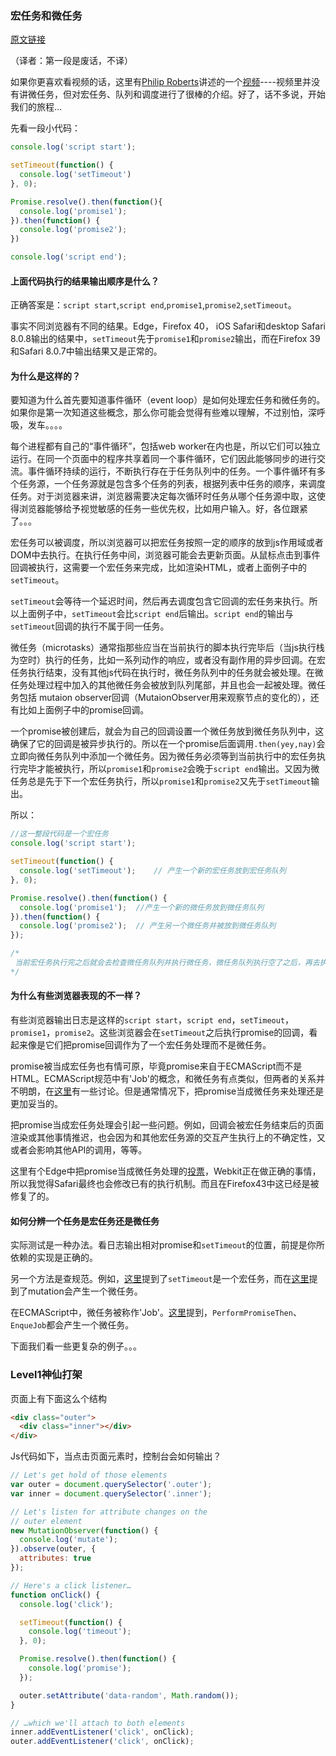 ### 宏任务和微任务

[原文链接](https://jakearchibald.com/2015/tasks-microtasks-queues-and-schedules/)

（译者：第一段是废话，不译）

如果你更喜欢看视频的话，这里有[Philip Roberts](https://twitter.com/philip_roberts)讲述的一个[视频](https://vimeo.com/96425312)----视频里并没有讲微任务，但对宏任务、队列和调度进行了很棒的介绍。好了，话不多说，开始我们的旅程...

先看一段小代码：

```javascript
console.log('script start');

setTimeout(function() {
  console.log('setTimeout')
}, 0);

Promise.resolve().then(function(){
  console.log('promise1');
}).then(function() {
  console.log('promise2');
})

console.log('script end');
```

#### 上面代码执行的结果输出顺序是什么？

正确答案是：`script start`,`script end`,`promise1`,`promise2`,`setTimeout`。

事实不同浏览器有不同的结果。Edge，Firefox 40， iOS Safari和desktop Safari 8.0.8输出的结果中，`setTimeout`先于`promise1`和`promise2`输出，而在Firefox 39和Safari 8.0.7中输出结果又是正常的。

#### 为什么是这样的？

要知道为什么首先要知道事件循环（event loop）是如何处理宏任务和微任务的。如果你是第一次知道这些概念，那么你可能会觉得有些难以理解，不过别怕，深呼吸，发车。。。。

每个进程都有自己的“事件循环”，包括web worker在内也是，所以它们可以独立运行。在同一个页面中的程序共享着同一个事件循环，它们因此能够同步的进行交流。事件循环持续的运行，不断执行存在于任务队列中的任务。一个事件循环有多个任务源，一个任务源就是包含多个任务的列表，根据列表中任务的顺序，来调度任务。对于浏览器来讲，浏览器需要决定每次循环时任务从哪个任务源中取，这使得浏览器能够给予视觉敏感的任务一些优先权，比如用户输入。好，各位跟紧了。。。

宏任务可以被调度，所以浏览器可以把宏任务按照一定的顺序的放到js作用域或者DOM中去执行。在执行任务中间，浏览器可能会去更新页面。从鼠标点击到事件回调被执行，这需要一个宏任务来完成，比如渲染HTML，或者上面例子中的`setTimeout`。

`setTimeout`会等待一个延迟时间，然后再去调度包含它回调的宏任务来执行。所以上面例子中，`setTimeout`会比`script end`后输出。`script end`的输出与`setTimeout`回调的执行不属于同一任务。

微任务（microtasks）通常指那些应当在当前执行的脚本执行完毕后（当js执行栈为空时）执行的任务，比如一系列动作的响应，或者没有副作用的异步回调。在宏任务执行结束，没有其他js代码在执行时，微任务队列中的任务就会被处理。在微任务处理过程中加入的其他微任务会被放到队列尾部，并且也会一起被处理。微任务包括 mutaion observer回调（MutaionObserver用来观察节点的变化的），还有比如上面例子中的promise回调。

一个promise被创建后，就会为自己的回调设置一个微任务放到微任务队列中，这确保了它的回调是被异步执行的。所以在一个promise后面调用`.then(yey,nay)`会立即向微任务队列中添加一个微任务。因为微任务必须等到当前执行中的宏任务执行完毕才能被执行，所以`promise1`和`promise2`会晚于`script end`输出。又因为微任务总是先于下一个宏任务执行，所以`promise1`和`promise2`又先于`setTimeout`输出。

所以：

```javascript
//这一整段代码是一个宏任务
console.log('script start');

setTimeout(function() {
  console.log('setTimeout');	// 产生一个新的宏任务放到宏任务队列
}, 0);

Promise.resolve().then(function() {
  console.log('promise1');	//产生一个新的微任务放到微任务队列
}).then(function() {
  console.log('promise2');	// 产生另一个微任务并被放到微任务队列
});

/*
 当前宏任务执行完之后就会去检查微任务队列并执行微任务，微任务队列执行空了之后，再去执行下一个宏任务
*/
```

#### 为什么有些浏览器表现的不一样？

有些浏览器输出日志是这样的`script start`，`script end`，`setTimeout`，`promise1`，`promise2`。这些浏览器会在`setTimeout`之后执行promise的回调，看起来像是它们把promise回调作为了一个宏任务处理而不是微任务。

promise被当成宏任务也有情可原，毕竟promise来自于ECMAScript而不是HTML。ECMAScript规范中有'Job'的概念，和微任务有点类似，但两者的关系并不明朗，在[这里](https://esdiscuss.org/topic/the-initialization-steps-for-web-browsers#content-16)有一些讨论。但是通常情况下，把promise当成微任务来处理还是更加妥当的。

把promise当成宏任务处理会引起一些问题。例如，回调会被宏任务结束后的页面渲染或其他事情推迟，也会因为和其他宏任务源的交互产生执行上的不确定性，又或者会影响其他API的调用，等等。

这里有个Edge中把promise当成微任务处理的[投票](https://connect.microsoft.com/IE/feedback/details/1658365)，Webkit正在做正确的事情，所以我觉得Safari最终也会修改已有的执行机制。而且在Firefox43中这已经是被修复了的。

#### 如何分辨一个任务是宏任务还是微任务

实际测试是一种办法。看日志输出相对promise和`setTimeout`的位置，前提是你所依赖的实现是正确的。

另一个方法是查规范。例如，[这里](https://html.spec.whatwg.org/multipage/webappapis.html#event-loops)提到了`setTimeout`是一个宏任务，而在[这里](https://dom.spec.whatwg.org/#queue-a-mutation-record)提到了mutation会产生一个微任务。

在ECMAScript中，微任务被称作'Job'。[这里](http://www.ecma-international.org/ecma-262/6.0/#sec-performpromisethen)提到，`PerformPromiseThen`、`EnqueJob`都会产生一个微任务。

下面我们看一些更复杂的例子。。。

### Level1神仙打架

页面上有下面这么个结构

```HTML
<div class="outer">
  <div class="inner"></div>
</div>
```

Js代码如下，当点击页面元素时，控制台会如何输出？

```javascript
// Let's get hold of those elements
var outer = document.querySelector('.outer');
var inner = document.querySelector('.inner');

// Let's listen for attribute changes on the
// outer element
new MutationObserver(function() {
  console.log('mutate');
}).observe(outer, {
  attributes: true
});

// Here's a click listener…
function onClick() {
  console.log('click');

  setTimeout(function() {
    console.log('timeout');
  }, 0);

  Promise.resolve().then(function() {
    console.log('promise');
  });

  outer.setAttribute('data-random', Math.random());
}

// …which we'll attach to both elements
inner.addEventListener('click', onClick);
outer.addEventListener('click', onClick);
```

